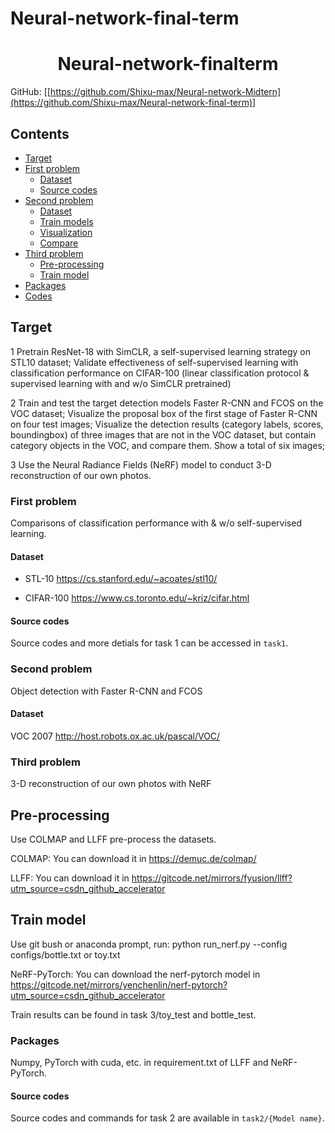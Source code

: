 # Neural-network-final-term
<h1 align="center"> Neural-network-finalterm</h1>

GitHub: [[https://github.com/Shixu-max/Neural-network-Midtern](https://github.com/Shixu-max/Neural-network-final-term)]



## Contents
- [Target](#target)
- [First problem](#first-problem)
  * [Dataset](#dataset)
  * [Source codes](#codes1)
- [Second problem](#second-problem)
  * [Dataset](#dataset)
  * [Train models](#train-models)
  * [Visualization](#visualization)
  * [Compare](#compare)
- [Third problem](#third-problem)
  * [Pre-processing](#pre-processing)
  * [Train model](#train-model)
- [Packages](#packages)
- [Codes](#codes)


## Target
1 Pretrain ResNet-18 with SimCLR, a self-supervised learning strategy on STL10 dataset; Validate effectiveness of self-supervised learning with classification performance on CIFAR-100 (linear classification protocol & supervised learning with and w/o SimCLR pretrained) 

2 Train and test the target detection models Faster R-CNN and FCOS on the VOC dataset; Visualize the proposal box of the first stage of Faster R-CNN on four test images; Visualize the detection results (category labels, scores, boundingbox) of three images that are not in the VOC dataset, but contain category objects in the VOC, and compare them. Show a total of six images;

3 Use the Neural Radiance Fields (NeRF) model to conduct 3-D reconstruction of our own photos.
### First problem
Comparisons of classification performance with & w/o self-supervised learning.

#### Dataset

- STL-10 https://cs.stanford.edu/~acoates/stl10/ 

- CIFAR-100 https://www.cs.toronto.edu/~kriz/cifar.html

#### Source codes

Source codes and more detials for task 1 can be accessed in `task1`.



### Second problem
Object detection with Faster R-CNN and FCOS
#### Dataset
VOC 2007 
http://host.robots.ox.ac.uk/pascal/VOC/
### Third problem
3-D reconstruction of our own photos with NeRF

## Pre-processing
Use COLMAP and LLFF pre-process the datasets.


COLMAP: You can download it in https://demuc.de/colmap/


LLFF: You can download it in https://gitcode.net/mirrors/fyusion/llff?utm_source=csdn_github_accelerator

## Train model
Use git bush or anaconda prompt, run: python run_nerf.py --config configs/bottle.txt or toy.txt


NeRF-PyTorch: You can download the nerf-pytorch model in https://gitcode.net/mirrors/yenchenlin/nerf-pytorch?utm_source=csdn_github_accelerator


Train results can be found in task 3/toy_test and bottle_test.

### Packages
Numpy, PyTorch with cuda, etc. in requirement.txt of LLFF and NeRF-PyTorch.


#### Source codes
Source codes and commands for task 2 are available in `task2/{Model name}`.


